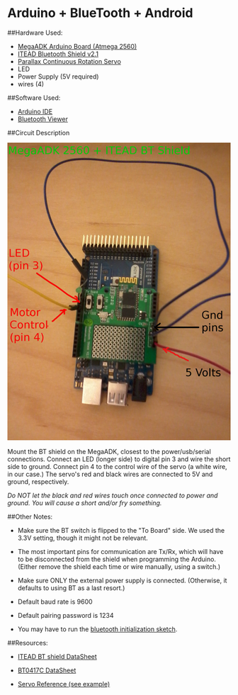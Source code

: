 # Arduino + BlueTooth + Android 

##Hardware Used:

+ [MegaADK Arduino Board (Atmega 2560)](http://arduino.cc/en/Main/ArduinoBoardADK)
+ [ITEAD Bluetooth Shield v2.1](http://iteadstudio.com/store/index.php?main_page=product_info&products_id=307) 
+ [Parallax Continuous Rotation Servo](http://www.parallax.com/Store/Microcontrollers/BASICStampModules/tabid/134/ProductID/102/List/1/Default.aspx?SortField=UnitCost,ProductName)
+ LED
+ Power Supply (5V required)
+ wires (4)

##Software Used:

+ [Arduino IDE](http://arduino.cc/hu/Main/Software)
+ [Bluetooth Viewer](https://play.google.com/store/apps/details?id=net.bluetoothviewer&hl=en)


##Circuit Description

![arduino photo should be here](./ArduinoBTCircuit.png)

Mount the BT shield on the MegaADK, closest to the power/usb/serial connections. Connect an LED (longer side) to digital pin 3 and wire the short side to ground. Connect pin 4 to the control wire of the servo (a white wire, in our case.) The servo's red and black wires are connected to 5V and ground, respectively. 

*Do NOT let the black and red wires touch once connected to power and ground. You will cause a short and/or fry something.*

##Other Notes:

+ Make sure the BT switch is flipped to the "To Board" side. We used the 3.3V setting, though it might not be relevant. 

+ The most important pins for communication are Tx/Rx, which will have to be disconnected from the shield when programming the Arduino. (Either remove the shield each time or wire manually, using a switch.) 

+ Make sure ONLY the external power supply is connected. (Otherwise, it defaults to using BT as a last resort.) 

+ Default baud rate is 9600

+ Default pairing password is 1234

+ You may have to run the [bluetooth initialization sketch](http://arduino.cc/it/Main/ArduinoBTInitializationSketch).


##Resources:

+ [ITEAD BT shield DataSheet](http://www.micro4you.com/files/itead/BluetoothShieldV2.1.pdf)

+ [BT0417C DataSheet](http://mdfly.com/Download/Wireless/BT0417C_datasheet.pdf)

+ [Servo Reference (see example)](http://arduino.cc/en/Reference/Servo)